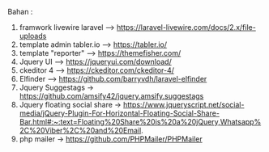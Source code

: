 Bahan : 

1. framwork livewire laravel --> https://laravel-livewire.com/docs/2.x/file-uploads
2. template admin tabler.io --> https://tabler.io/
3. template "reporter" --> https://themefisher.com/ 
4. Jquery UI --> https://jqueryui.com/download/
5. ckeditor 4 --> https://ckeditor.com/ckeditor-4/
6. Elfinder --> https://github.com/barryvdh/laravel-elfinder
7. Jquery Suggestags -> https://github.com/amsify42/jquery.amsify.suggestags
8. Jquery floating social share -> https://www.jqueryscript.net/social-media/jQuery-Plugin-For-Horizontal-Floating-Social-Share-Bar.html#:~:text=Floating%20Share%20is%20a%20jQuery,Whatsapp%2C%20Viber%2C%20and%20Email.
9. php mailer -> https://github.com/PHPMailer/PHPMailer

